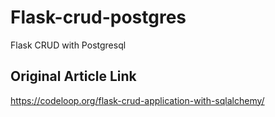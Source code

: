 # Flask-crud-postgres
Flask CRUD with Postgresql


## Original Article Link
https://codeloop.org/flask-crud-application-with-sqlalchemy/

